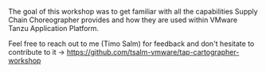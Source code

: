 The goal of this workshop was to get familiar with all the capabilities Supply Chain Choreographer provides and how they are used within VMware Tanzu Application Platform.

Feel free to reach out to me (Timo Salm) for feedback and don't hesitate to contribute to it -> https://github.com/tsalm-vmware/tap-cartographer-workshop